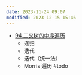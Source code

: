 ```yaml
---
date: 2023-11-24 09:07
modified: 2023-12-15 15:46
---
```

- [94.二叉树的中序遍历](https://leetcode.cn/problems/binary-tree-inorder-traversal/)
	- 递归
	- 迭代
	- 迭代（统一法）
	- Morris 遍历 #todo
